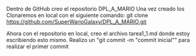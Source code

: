 Dentro de GitHub creo el repositorio DPL_A_MARIO
Una vez creado los Clonaremos en local con el siguiente comando:
git clone https://github.com/SuperWarioGalaxy/DPL_A_MARIO.git

Ahora con el repositorio en local, creo el archivo tarea1_1.md donde estoy escribiendo esto mismo.
Realizo un "git commit -m "commit inicial"" para realizar el primer commit

